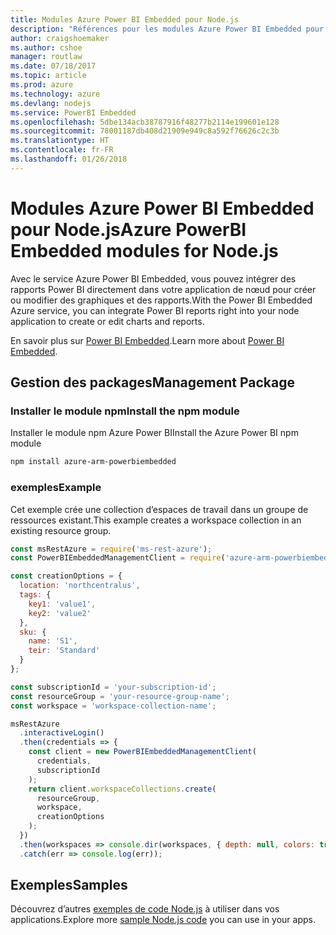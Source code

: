 ```yaml
---
title: Modules Azure Power BI Embedded pour Node.js
description: "Références pour les modules Azure Power BI Embedded pour Node.js"
author: craigshoemaker
ms.author: cshoe
manager: routlaw
ms.date: 07/18/2017
ms.topic: article
ms.prod: azure
ms.technology: azure
ms.devlang: nodejs
ms.service: PowerBI Embedded
ms.openlocfilehash: 5dbe134acb38787916f48277b2114e199601e128
ms.sourcegitcommit: 78001187db408d21909e949c8a592f76626c2c3b
ms.translationtype: HT
ms.contentlocale: fr-FR
ms.lasthandoff: 01/26/2018
---
```

# <a name="azure-powerbi-embedded-modules-for-nodejs"></a><span data-ttu-id="559c4-103">Modules Azure Power BI Embedded pour Node.js</span><span class="sxs-lookup"><span data-stu-id="559c4-103">Azure PowerBI Embedded modules for Node.js</span></span>

<span data-ttu-id="559c4-104">Avec le service Azure Power BI Embedded, vous pouvez intégrer des rapports Power BI directement dans votre application de nœud pour créer ou modifier des graphiques et des rapports.</span><span class="sxs-lookup"><span data-stu-id="559c4-104">With the Power BI Embedded Azure service, you can integrate Power BI reports right into your node application to create or edit charts and reports.</span></span>

<span data-ttu-id="559c4-105">En savoir plus sur [Power BI Embedded](https://powerbi.microsoft.com/documentation/powerbi-developer-embedding/).</span><span class="sxs-lookup"><span data-stu-id="559c4-105">Learn more about [Power BI Embedded](https://powerbi.microsoft.com/documentation/powerbi-developer-embedding/).</span></span>

## <a name="management-package"></a><span data-ttu-id="559c4-106">Gestion des packages</span><span class="sxs-lookup"><span data-stu-id="559c4-106">Management Package</span></span>

### <a name="install-the-npm-module"></a><span data-ttu-id="559c4-107">Installer le module npm</span><span class="sxs-lookup"><span data-stu-id="559c4-107">Install the npm module</span></span>

<span data-ttu-id="559c4-108">Installer le module npm Azure Power BI</span><span class="sxs-lookup"><span data-stu-id="559c4-108">Install the Azure Power BI npm module</span></span>

```bash
npm install azure-arm-powerbiembedded
```

### <a name="example"></a><span data-ttu-id="559c4-109">exemples</span><span class="sxs-lookup"><span data-stu-id="559c4-109">Example</span></span>

<span data-ttu-id="559c4-110">Cet exemple crée une collection d’espaces de travail dans un groupe de ressources existant.</span><span class="sxs-lookup"><span data-stu-id="559c4-110">This example creates a workspace collection in an existing resource group.</span></span>

```javascript
const msRestAzure = require('ms-rest-azure');
const PowerBIEmbeddedManagementClient = require('azure-arm-powerbiembedded');

const creationOptions = {
  location: 'northcentralus',
  tags: {
    key1: 'value1',
    key2: 'value2'
  },
  sku: {
    name: 'S1',
    teir: 'Standard'
  }
};

const subscriptionId = 'your-subscription-id';
const resourceGroup = 'your-resource-group-name';
const workspace = 'workspace-collection-name';

msRestAzure
  .interactiveLogin()
  .then(credentials => {
    const client = new PowerBIEmbeddedManagementClient(
      credentials,
      subscriptionId
    );
    return client.workspaceCollections.create(
      resourceGroup,
      workspace,
      creationOptions
    );
  })
  .then(workspaces => console.dir(workspaces, { depth: null, colors: true }))
  .catch(err => console.log(err));
```

## <a name="samples"></a><span data-ttu-id="559c4-111">Exemples</span><span class="sxs-lookup"><span data-stu-id="559c4-111">Samples</span></span>

<span data-ttu-id="559c4-112">Découvrez d’autres [exemples de code Node.js](https://azure.microsoft.com/resources/samples/?platform=nodejs) à utiliser dans vos applications.</span><span class="sxs-lookup"><span data-stu-id="559c4-112">Explore more [sample Node.js code](https://azure.microsoft.com/resources/samples/?platform=nodejs) you can use in your apps.</span></span>
